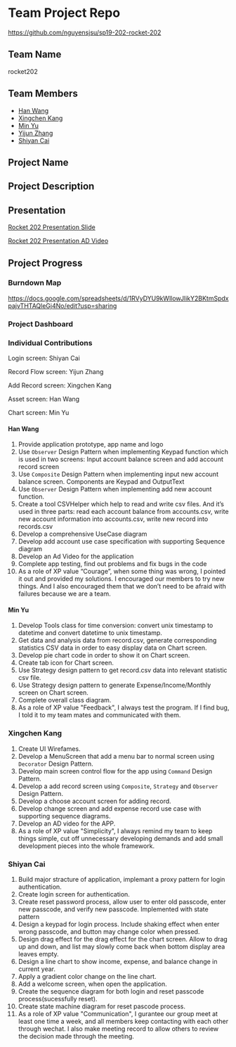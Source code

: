 # Team Project Repo
https://github.com/nguyensjsu/sp19-202-rocket-202
## Team Name
rocket202
## Team Members

* [Han Wang](<https://github.com/wanghansjsu>)
* [Xingchen Kang](<https://github.com/xckang>)
* [Min Yu](<https://github.com/wing324>)
* [Yijun Zhang](<https://github.com/zhangyijun0518>)
* [Shiyan Cai](<https://github.com/robert4213>)

## Project Name

## Project Description

## Presentation

[Rocket 202 Presentation Slide](https://docs.google.com/presentation/d/1OCnWug36wbcUUwsd9Lt7C_mQwn2OUnJkrA3UtGOr0ik/edit?usp=sharing)

[Rocket 202 Presentation AD Video](https://www.youtube.com/watch?v=YM0X7sqA9sc&feature=youtu.be)
>>>>>
## Project Progress

### Burndown Map

https://docs.google.com/spreadsheets/d/1RVyDYU9kWllowJlikY2BKtmSpdxpajvTHTAQleGj4No/edit?usp=sharing

### Project Dashboard

### Individual Contributions

Login screen: Shiyan Cai

Record Flow screen: Yijun Zhang

Add Record screen: Xingchen Kang

Asset screen: Han Wang

Chart screen: Min Yu

#### Han Wang

1. Provide application prototype, app name and logo
2. Use ```Observer``` Design Pattern when implementing Keypad function which is used in two screens: Input account balance screen and add account record screen
3. Use ```Composite``` Design Pattern when implementing input new account balance screen. Components are Keypad and OutputText
4. Use ```Observer``` Design Pattern when implementing add new account function.
5. Create a tool CSVHelper which help to read and write csv files. And it’s used in three parts: read each account balance from accounts.csv, write new account information into accounts.csv, write new record into records.csv
6. Develop a comprehensive UseCase diagram
7. Develop add account use case specification with supporting Sequence diagram
8. Develop an Ad Video for the application
9. Complete app testing, find out problems and fix bugs in the code
10. As a role of XP value “Courage”, when some thing was wrong, I pointed it out and provided my solutions. I encouraged our members to try new things. And I also encouraged them that we don’t need to be afraid with failures because we are a team.

#### Min Yu

1. Develop Tools class for time conversion: convert unix timestamp to datetime and convert datetime to unix timestamp.
2. Get data and analysis data from record.csv, generate corresponding statistics CSV data in order to easy display data on Chart screen.
3. Develop pie chart code in order to show it on Chart screen.
4. Create tab icon for Chart screen.
5. Use Strategy design pattern to get record.csv data into relevant statistic csv file.
6. Use Strategy design pattern to generate Expense/Income/Monthly screen on Chart screen.
7. Complete overall class diagram.
8. As a role of XP value "Feedback", I always test the program. If I find bug, I told it to my team mates and communicated with them.


### Xingchen Kang
1. Create UI Wirefames.
2. Develop a MenuScreen that add a menu bar to normal screen using ```Decorator``` Design Pattern.
3. Develop main screen control flow for the app using ```Command``` Design Pattern.
4. Develop a add record screen using ```Composite```, ```Strategy``` and ```Observer``` Design Pattern.
5. Develop a choose account screen for adding record.
6. Develop change screen and add expense record use case with supporting sequence diagrams.
7. Develop an AD video for the APP.
8. As a role of XP value "Simplicity", I always remind my team to keep things simple, cut off unnecessary developing demands and add small development pieces into the whole framework.

### Shiyan Cai

1. Build major stracture of application, implemant a proxy pattern for login authentication.
2. Create login screen for authentication.
3. Create reset password process, allow user to enter old passcode, enter new passcode, and verify new passcode. Implemented with state pattern
3. Design a keypad for login process. Include shaking effect when enter wrong passcode, and button may change color when pressed.
4. Design drag effect for the drag effect for the chart screen. Allow to drag up and down, and list may slowly come back when bottom display area leaves empty.
5. Design a line chart to show income, expense, and balance change in current year.
6. Apply a gradient color change on the line chart.
7. Add a welcome screen, when open the application.
8. Create the sequence diagram for both login and reset passcode process(sucessfully reset).
9. Create state machine diagram for reset pascode process.
10. As a role of XP value "Communication", I gurantee our group meet at least one time a week, and all members keep contacting with each other through wechat. I also make meeting record to allow others to review the decision made through the meeting.
